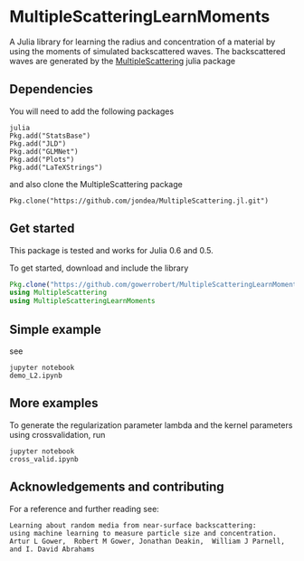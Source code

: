 # MultipleScatteringLearnMoments


A Julia library for learning the radius and concentration of a material by using the moments of simulated backscattered waves. The backscattered waves are generated by the [MultipleScattering](https://github.com/jondea/MultipleScattering.jl) julia package
 
## Dependencies
You will need to add the following packages
```
julia
Pkg.add("StatsBase")
Pkg.add("JLD")
Pkg.add("GLMNet")
Pkg.add("Plots")
Pkg.add("LaTeXStrings")
```
and also clone the MultipleScattering package

```
Pkg.clone("https://github.com/jondea/MultipleScattering.jl.git")
```

## Get started
This package is tested and works for Julia 0.6 and 0.5.

To get started, download and include the library
```julia
Pkg.clone("https://github.com/gowerrobert/MultipleScatteringLearnMoments")
using MultipleScattering
using MultipleScatteringLearnMoments

```

## Simple example
see
```
jupyter notebook
demo_L2.ipynb
```

## More examples

To generate the regularization parameter lambda and the kernel parameters using crossvalidation, run 
```
jupyter notebook
cross_valid.ipynb
```

## Acknowledgements and contributing

For a reference and further reading see:
```
Learning about random media from near-surface backscattering:
using machine learning to measure particle size and concentration.
Artur L Gower,  Robert M Gower, Jonathan Deakin,  William J Parnell, and I. David Abrahams
```
